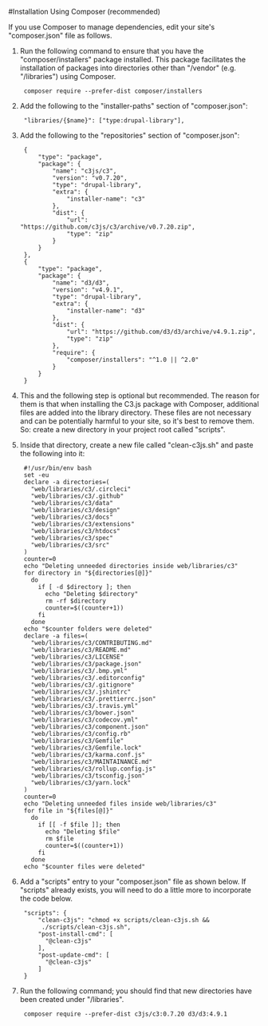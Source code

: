 #Installation Using Composer (recommended)

If you use Composer to manage dependencies, edit your site's "composer.json"
file as follows.

1. Run the following command to ensure that you have the "composer/installers"
   package installed. This package facilitates the installation of packages into
   directories other than "/vendor" (e.g. "/libraries") using Composer.

        composer require --prefer-dist composer/installers

2. Add the following to the "installer-paths" section of "composer.json":

        "libraries/{$name}": ["type:drupal-library"],

3. Add the following to the "repositories" section of "composer.json":

        {
            "type": "package",
            "package": {
                "name": "c3js/c3",
                "version": "v0.7.20",
                "type": "drupal-library",
                "extra": {
                    "installer-name": "c3"
                },
                "dist": {
                    "url": "https://github.com/c3js/c3/archive/v0.7.20.zip",
                    "type": "zip"
                }
            }
        },
        {
            "type": "package",
            "package": {
                "name": "d3/d3",
                "version": "v4.9.1",
                "type": "drupal-library",
                "extra": {
                    "installer-name": "d3"
                },
                "dist": {
                    "url": "https://github.com/d3/d3/archive/v4.9.1.zip",
                    "type": "zip"
                },
                "require": {
                    "composer/installers": "^1.0 || ^2.0"
                }
            }
        }

4. This and the following step is optional but recommended. The reason for
   them is that when installing the C3.js package with Composer,
   additional files are added into the library directory. These files are not
   necessary and can be potentially harmful to your site, so it's best to remove
   them. So: create a new directory in your project root called "scripts".
5. Inside that directory, create a new file called "clean-c3js.sh" and
   paste the following into it:

        #!/usr/bin/env bash
        set -eu
        declare -a directories=(
          "web/libraries/c3/.circleci"
          "web/libraries/c3/.github"
          "web/libraries/c3/data"
          "web/libraries/c3/design"
          "web/libraries/c3/docs"
          "web/libraries/c3/extensions"
          "web/libraries/c3/htdocs"
          "web/libraries/c3/spec"
          "web/libraries/c3/src"
        )
        counter=0
        echo "Deleting unneeded directories inside web/libraries/c3"
        for directory in "${directories[@]}"
          do
            if [ -d $directory ]; then
              echo "Deleting $directory"
              rm -rf $directory
              counter=$((counter+1))
            fi
          done
        echo "$counter folders were deleted"
        declare -a files=(
          "web/libraries/c3/CONTRIBUTING.md"
          "web/libraries/c3/README.md"
          "web/libraries/c3/LICENSE"
          "web/libraries/c3/package.json"
          "web/libraries/c3/.bmp.yml"
          "web/libraries/c3/.editorconfig"
          "web/libraries/c3/.gitignore"
          "web/libraries/c3/.jshintrc"
          "web/libraries/c3/.prettierrc.json"
          "web/libraries/c3/.travis.yml"
          "web/libraries/c3/bower.json"
          "web/libraries/c3/codecov.yml"
          "web/libraries/c3/component.json"
          "web/libraries/c3/config.rb"
          "web/libraries/c3/Gemfile"
          "web/libraries/c3/Gemfile.lock"
          "web/libraries/c3/karma.conf.js"
          "web/libraries/c3/MAINTAINANCE.md"
          "web/libraries/c3/rollup.config.js"
          "web/libraries/c3/tsconfig.json"
          "web/libraries/c3/yarn.lock"
        )
        counter=0
        echo "Deleting unneeded files inside web/libraries/c3"
        for file in "${files[@]}"
          do
            if [[ -f $file ]]; then
              echo "Deleting $file"
              rm $file
              counter=$((counter+1))
            fi
          done
        echo "$counter files were deleted"

6. Add a "scripts" entry to your "composer.json" file as shown below. If
   "scripts" already exists, you will need to do a little more to incorporate
   the code below.

        "scripts": {
            "clean-c3js": "chmod +x scripts/clean-c3js.sh &&
             ./scripts/clean-c3js.sh",
            "post-install-cmd": [
              "@clean-c3js"
            ],
            "post-update-cmd": [
              "@clean-c3js"
            ]
        }

7. Run the following command; you should find that new directories have been
   created under "/libraries".

        composer require --prefer-dist c3js/c3:0.7.20 d3/d3:4.9.1
